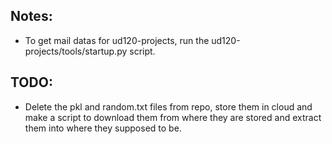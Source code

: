 ## Notes:

- To get mail datas for ud120-projects, run the ud120-projects/tools/startup.py script.

## TODO:

- Delete the pkl and random.txt files from repo, store them in 
cloud and make a script to download them from where they are stored 
and extract them into where they supposed to be.

